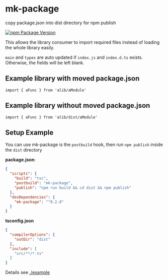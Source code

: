 # mk-package

copy package.json into dist directory for npm publish

[![npm Package Version](https://img.shields.io/npm/v/mk-package.svg?maxAge=2592000)](https://www.npmjs.com/package/mk-package)

This allows the library consumer to import required files instead of loading the whole library easily.

`main` and `types` are auto updated if `index.js` and `index.d.ts` exists.
Otherwise, the fields will be left blank.

## Example library with moved package.json
```
import { aFunc } from 'alib/aModule'
```

## Example library without moved package.json
```
import { aFunc } from 'alib/dist/aModule'
```

## Setup Example

You can use mk-package is the `postbuild` hook, then run `npm publish` inside the `dist` directory

**package.json**:
```json
{
  "scripts": {
    "build": "tsc",
    "postbuild": "mk-package",
    "publish": "npm run build && cd dist && npm publish"
  },
  "devDependencies": {
    "mk-package": "^0.2.0"
  }
}
```

**tsconfig.json**
```json
{
  "compilerOptions": {
    "outDir": "dist"
  },
  "include": [
    "src/**/*.ts"
  ]
}
```

Details see [./example](./example)
